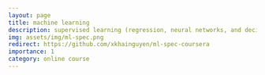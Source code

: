 ```yaml
---
layout: page
title: machine learning
description: supervised learning (regression, neural networks, and decision trees), unsupervised learning (clustering, anomaly detection, recommender systems) and reinforcement learning
img: assets/img/ml-spec.png
redirect: https://github.com/xkhainguyen/ml-spec-coursera
importance: 1
category: online course
---
```

